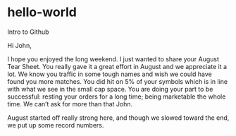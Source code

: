 # hello-world
Intro to Github

Hi John,

I hope you enjoyed the long weekend.  I just wanted to share your August Tear Sheet.  You really gave it a great effort in August and we appreciate it a lot.  We know you traffic in some tough names and wish we could have found you more matches.  You did hit on 5% of your symbols which is in line with what we see in the small cap space.  You are doing your part to be successful:  resting your orders for a long time; being marketable the whole time.  We can’t ask for more than that John.    

August started off really strong here, and though we slowed toward the end, we put up some record numbers.  
